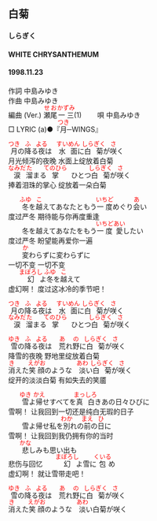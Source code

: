 <style type="text/css">
	ruby{
	    ruby-position: over;
	}
	ruby > rt{font-size: 12px;color:red;}
	p{font:16px;font-size: '楷体'}
</style>
## 白菊
#### しらぎく
#### WHITE CHRYSANTHEMUM
#### 1998.11.23


作詞     中島みゆき　　　　　   
作曲      中島みゆき  　　　   
編曲 (Ver.) <ruby><rb>瀬尾</rb><rp>(</rp><rt>せお</rt><rp>)</rp></ruby><ruby><rb>一三</rb><rp>(</rp><rt>かずみ</rt><rp>)</rp></ruby>(1)　　
唄     中島みゆき    
□ LYRIC (a)●『<ruby><rb>月</rb><rp>(</rp><rt>つき</rt><rp>)</rp></ruby>─WINGS』  
  
<ruby><rb>月</rb><rp>(</rp><rt>つき</rt><rp>)</rp></ruby>の<ruby><rb>降</rb><rp>(</rp><rt>ふ</rt><rp>)</rp></ruby>る<ruby><rb>夜</rb><rp>(</rp><rt>よる</rt><rp>)</rp></ruby>は　<ruby><rb>水面</rb><rp>(</rp><rt>すいめん</rt><rp>)</rp></ruby>に<ruby><rb>白菊</rb><rp>(</rp><rt>しらぎく</rt><rp>)</rp></ruby>が<ruby><rb>咲</rb><rp>(</rp><rt>さ</rt><rp>)</rp></ruby>く  
月光倾泻的夜晚 水面上绽放着白菊  
<ruby><rb>涙</rb><rp>(</rp><rt>なみだ</rt><rp>)</rp></ruby><ruby><rb>溜</rb><rp>(</rp><rt>た</rt><rp>)</rp></ruby>まる<ruby><rb>掌</rb><rp>(</rp><rt>てのひら</rt><rp>)</rp></ruby>　ひとつ<ruby><rb>白菊</rb><rp>(</rp><rt>しらぎく</rt><rp>)</rp></ruby>が<ruby><rb>咲</rb><rp>(</rp><rt>さ</rt><rp>)</rp></ruby>く  
捧着泪珠的掌心 绽放着一朵白菊  
  
　　<ruby><rb>冬</rb><rp>(</rp><rt>ふゆ</rt><rp>)</rp></ruby>を<ruby><rb>越</rb><rp>(</rp><rt>こ</rt><rp>)</rp></ruby>えてあなたともう<ruby><rb>一度</rb><rp>(</rp><rt>いちど</rt><rp>)</rp></ruby>めぐり<ruby><rb>会</rb><rp>(</rp><rt>あ</rt><rp>)</rp></ruby>い  
    度过严冬 期待能与你再度重逢   
　　冬を越えてあなたをもう<ruby><rb>一度</rb><rp>(</rp><rt>いちど</rt><rp>)</rp></ruby><ruby><rb>愛</rb><rp>(</rp><rt>あい</rt><rp>)</rp></ruby>したい  
    度过严冬 盼望能再爱你一遍  
　　<ruby><rb>変</rb><rp>(</rp><rt>か</rt><rp>)</rp></ruby>わらずに変わらずに  
    一切不变 一切不变   
　　<ruby><rb>幻</rb><rp>(</rp><rt>まぼろし</rt><rp>)</rp></ruby>よ<ruby><rb>冬</rb><rp>(</rp><rt>ふゆ</rt><rp>)</rp></ruby>を<ruby><rb>越</rb><rp>(</rp><rt>こ</rt><rp>)</rp></ruby>えて  
    虚幻啊！ 度过这冰冷的季节吧！  
  
<ruby><rb>月</rb><rp>(</rp><rt>つき</rt><rp>)</rp></ruby>の<ruby><rb>降</rb><rp>(</rp><rt>ふ</rt><rp>)</rp></ruby>る<ruby><rb>夜</rb><rp>(</rp><rt>よる</rt><rp>)</rp></ruby>は　<ruby><rb>水面</rb><rp>(</rp><rt>すいめん</rt><rp>)</rp></ruby>に<ruby><rb>白菊</rb><rp>(</rp><rt>しらぎく</rt><rp>)</rp></ruby>が<ruby><rb>咲</rb><rp>(</rp><rt>さ</rt><rp>)</rp></ruby>く  
<ruby><rb>涙</rb><rp>(</rp><rt>なみだ</rt><rp>)</rp></ruby><ruby><rb>溜</rb><rp>(</rp><rt>た</rt><rp>)</rp></ruby>まる<ruby><rb>掌</rb><rp>(</rp><rt>てのひら</rt><rp>)</rp></ruby>　ひとつ<ruby><rb>白菊</rb><rp>(</rp><rt>しらぎく</rt><rp>)</rp></ruby>が<ruby><rb>咲</rb><rp>(</rp><rt>さ</rt><rp>)</rp></ruby>く  
  
<ruby><rb>雪</rb><rp>(</rp><rt>ゆき</rt><rp>)</rp></ruby>の<ruby><rb>降</rb><rp>(</rp><rt>ふ</rt><rp>)</rp></ruby>る<ruby><rb>夜</rb><rp>(</rp><rt>よる</rt><rp>)</rp></ruby>は　<ruby><rb>荒</rb><rp>(</rp><rt>あ</rt><rp>)</rp></ruby>れ<ruby><rb>野</rb><rp>(</rp><rt>の</rt><rp>)</rp></ruby>に<ruby><rb>白菊</rb><rp>(</rp><rt>しらぎく</rt><rp>)</rp></ruby>が<ruby><rb>咲</rb><rp>(</rp><rt>さ</rt><rp>)</rp></ruby>く  
降雪的夜晚 野地里绽放着白菊  
<ruby><rb>消</rb><rp>(</rp><rt>き</rt><rp>)</rp></ruby>えた<ruby><rb>笑顔</rb><rp>(</rp><rt>えがお</rt><rp>)</rp></ruby>のような　<ruby><rb>淡</rb><rp>(</rp><rt>あわ</rt><rp>)</rp></ruby>い<ruby><rb>白菊</rb><rp>(</rp><rt>しらぎく</rt><rp>)</rp></ruby>が<ruby><rb>咲</rb><rp>(</rp><rt>さ</rt><rp>)</rp></ruby>く   
绽开的淡淡白菊 有如失去的笑靥  
  
　　<ruby><rb>雪</rb><rp>(</rp><rt>ゆき</rt><rp>)</rp></ruby>よ<ruby><rb>帰</rb><rp>(</rp><rt>かえ</rt><rp>)</rp></ruby>せすべてを<ruby><rb>真白</rb><rp>(</rp><rt>まっしろ</rt><rp>)</rp></ruby>きあの日々</rb><rp>(</rp><rt>ひび</rt><rp>)</rp></ruby>に  
    雪啊！ 让我回到一切还是纯白无瑕的日子  
　　雪よ帰せ私を<ruby><rb>別</rb><rp>(</rp><rt>わか</rt><rp>)</rp></ruby>れの<ruby><rb>前</rb><rp>(</rp><rt>まえ</rt><rp>)</rp></ruby>の<ruby><rb>日</rb><rp>(</rp><rt>ひ</rt><rp>)</rp></ruby>に  
    雪啊！ 让我回到我仍拥有你的当时  
　　<ruby><rb>悲</rb><rp>(</rp><rt>かな</rt><rp>)</rp></ruby>しみも思い出も  
    悲伤与回忆
　　<ruby><rb>幻</rb><rp>(</rp><rt>まぼろし</rt><rp>)</rp></ruby>よ雪に<ruby><rb>包</rb><rp>(</rp><rt>くいる</rt><rp>)</rp></ruby>め  
    虚幻啊！ 就让雪带走吧！  
  
<ruby><rb>雪</rb><rp>(</rp><rt>ゆき</rt><rp>)</rp></ruby>の<ruby><rb>降</rb><rp>(</rp><rt>ふ</rt><rp>)</rp></ruby>る<ruby><rb>夜</rb><rp>(</rp><rt>よる</rt><rp>)</rp></ruby>は　<ruby><rb>荒</rb><rp>(</rp><rt>あ</rt><rp>)</rp></ruby>れ<ruby><rb>野</rb><rp>(</rp><rt>の</rt><rp>)</rp></ruby>に<ruby><rb>白菊</rb><rp>(</rp><rt>しらぎく</rt><rp>)</rp></ruby>が<ruby><rb>咲</rb><rp>(</rp><rt>さ</rt><rp>)</rp></ruby>く  
<ruby><rb>消</rb><rp>(</rp><rt>き</rt><rp>)</rp></ruby>えた<ruby><rb>笑顔</rb><rp>(</rp><rt>えがお</rt><rp>)</rp></ruby>のような　<ruby><rb>淡</rb><rp>(</rp><rt>あわ</rt><rp>)</rp></ruby>い白菊が咲く  